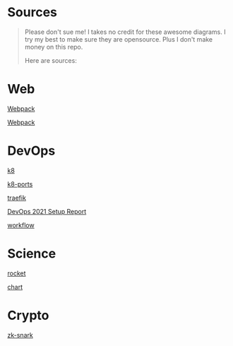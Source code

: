 # Sources

> Please don't sue me! I takes no credit for these awesome diagrams. I try my best to make sure they are opensource. Plus I don't make money on this repo.
> 
> Here are sources:

# Web
[Webpack](https://blog.didiyun.com/index.php/2019/03/01/webpack/)

[Webpack](https://developpaper.com/uncover-how-the-webpack-plug-in-works/)

# DevOps
[k8](https://medium.com/devops-mojo/kubernetes-architecture-overview-introduction-to-k8s-architecture-and-understanding-k8s-cluster-components-90e11eb34ccd)

[k8-ports](https://stackoverflow.com/questions/55797312/what-is-the-port-used-for-for-a-kubernetes-service)

[traefik](https://carlosedp.medium.com/multiple-traefik-ingresses-with-letsencrypt-https-certificates-on-kubernetes-b590550280cf)

[DevOps 2021 Setup Report](https://www2.circleci.com/2021-puppet-state-of-devops.html?utm_source=google&utm_medium=sem&utm_campaign=sem-google-dg--uscan-en-stateofdevops-maxConv-lg-nb&utm_term=g_e-devops%20report%202021_c__freeCopy_20211222&utm_content=sem-google-dg--uscan-en-stateofdevops-maxConv-lg-nb_keyword-text_eta-stateofdevops2021_mixed-&gclid=Cj0KCQjw8amWBhCYARIsADqZJoVNIft_lwyGCs2KxBrzXQzBTtzJhRi0rjpp6SqFOVqprLDdOvJfxLQaAornEALw_wcB)

[workflow](https://developer.here.com/documentation/ci_cd/white_paper/topics/ci-cd-workflow.html)

# Science
[rocket](https://commons.wikimedia.org/wiki/File:Ssme_schematic_%28updated%29.svg)


[chart](https://www.edrawsoft.com/chart/choose-right-chart.html)
# Crypto
[zk-snark](https://blogs.360.cn/post/Security-Risks-in-Zero-Knowledge-Proof-Cryptocurrencies.html)